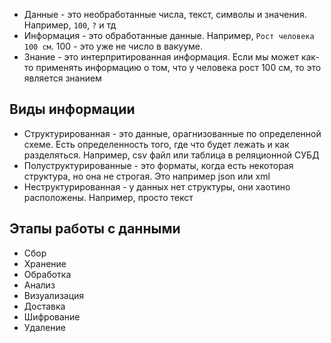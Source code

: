 - Данные - это необработанные числа, текст, символы и значения. Например, `100`, `?` и тд
- Информация - это обработанные данные. Например, `Рост человека 100 см`. 100 - это уже не число в вакууме. 
- Знание - это интерпритированная информация. Если мы может как-то применять информацию о том, что у человека рост 100 см, то это является знанием
## Виды информации
- Структурированная - это данные, орагнизованные по определенной схеме. Есть определенность того, где что будет лежать и как разделяться. Например, csv файл или таблица в реляционной СУБД
- Полуструктурированные - это форматы, когда есть некоторая структура, но она не строгая. Это например json или xml
- Неструктурированная - у данных нет структуры, они хаотино расположены. Например, просто текст
## Этапы работы с данными
- Сбор
- Хранение
- Обработка
- Анализ
- Визуализация
- Доставка
- Шифрование
- Удаление